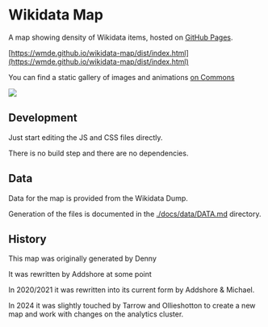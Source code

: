 # Wikidata Map

A map showing density of Wikidata items, hosted on [GitHub Pages](https://wmde.github.io/wikidata-map/dist/index.html).

[https://wmde.github.io/wikidata-map/dist/index.html](https://wmde.github.io/wikidata-map/dist/index.html)

You can find a static gallery of images and animations [on Commons](https://commons.wikimedia.org/wiki/Wikidata_map)

![](
https://upload.wikimedia.org/wikipedia/commons/4/4a/Wikidata-map-2014-2021-yearly-items-intensity-100.gif)

## Development

Just start editing the JS and CSS files directly.

There is no build step and there are no dependencies.

## Data

Data for the map is provided from the Wikidata Dump.

Generation of the files is documented in the [./docs/data/DATA.md](./docs/data/DATA.md) directory.

## History

This map was originally generated by Denny

It was rewritten by Addshore at some point

In 2020/2021 it was rewritten into its current form by Addshore & Michael.

In 2024 it was slightly touched by Tarrow and Ollieshotton to create a new map and work with changes on the analytics cluster.

